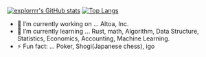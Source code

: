 
[![explorrrr's GitHub stats](https://github-readme-stats.vercel.app/api?username=explorrrr&count_private=true&show_icons=true)](https://github.com/anuraghazra/github-readme-stats)
[![Top Langs](https://github-readme-stats.vercel.app/api/top-langs/?username=explorrrr)](https://github.com/anuraghazra/github-readme-stats)

- 🔭 I’m currently working on ... Altoa, Inc.
- 🌱 I’m currently learning ... Rust, math, Algorithm, Data Structure, Statistics, Economics, Accounting, Machine Learning.
- ⚡ Fun fact: ... Poker, Shogi(Japanese chess), igo

